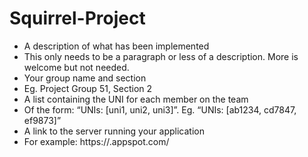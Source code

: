 # Squirrel-Project

-	A description of what has been implemented
-	This only needs to be a paragraph or less of a description. More is welcome but not needed.
-	Your group name and section
-	Eg. Project Group 51, Section 2
-	A list containing the UNI for each member on the team
-	Of the form: “UNIs: [uni1, uni2, uni3]”. Eg. “UNIs: [ab1234, cd7847, ef9873]”
-	A link to the server running your application
-	For example: https://<your project id>.appspot.com/

